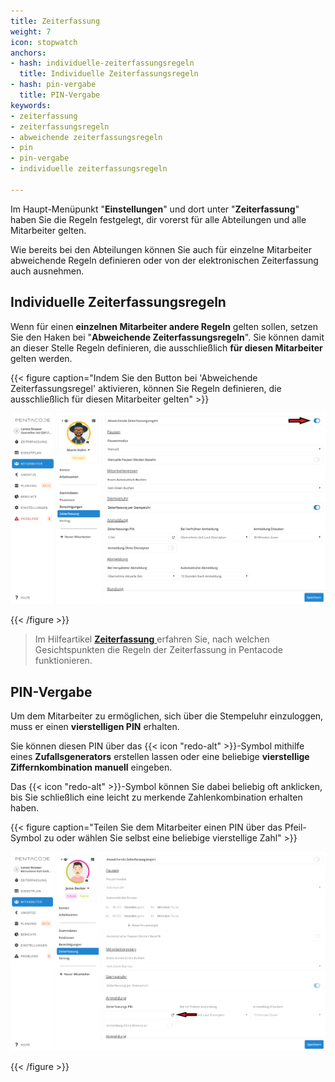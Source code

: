 ```yaml
---
title: Zeiterfassung
weight: 7
icon: stopwatch
anchors:
- hash: individuelle-zeiterfassungsregeln
  title: Individuelle Zeiterfassungsregeln
- hash: pin-vergabe
  title: PIN-Vergabe
keywords:
- zeiterfassung
- zeiterfassungsregeln
- abweichende zeiterfassungsregeln
- pin
- pin-vergabe
- individuelle zeiterfassungsregeln

---
```

Im Haupt-Menüpunkt "**Einstellungen**" und dort unter "**Zeiterfassung**" haben Sie die Regeln festgelegt, dir vorerst für alle Abteilungen und alle Mitarbeiter gelten.

Wie bereits bei den Abteilungen können Sie auch für einzelne Mitarbeiter abweichende Regeln definieren oder von der elektronischen Zeiterfassung auch ausnehmen.

## Individuelle Zeiterfassungsregeln

Wenn für einen **einzelnen Mitarbeiter andere Regeln** gelten sollen, setzen Sie den Haken bei "**Abweichende Zeiterfassungsregeln**". Sie können damit an dieser Stelle Regeln definieren, die ausschließlich **für diesen Mitarbeiter** gelten werden.

{{< figure caption="Indem Sie den Button bei 'Abweichende Zeiterfassungsregel' aktivieren, können Sie Regeln definieren, die ausschließlich für diesen Mitarbeiter gelten" >}}

![](/uploads/zei.png)

{{< /figure >}}

> Im Hilfeartikel [**Zeiterfassung** ](/hilfe/handbuch/einstellungen/zeiterfassung/)erfahren Sie, nach welchen Gesichtspunkten die Regeln der Zeiterfassung in Pentacode funktionieren.

## PIN-Vergabe

Um dem Mitarbeiter zu ermöglichen, sich über die Stempeluhr einzuloggen, muss er einen **vierstelligen PIN** erhalten.

Sie können diesen PIN über das {{< icon "redo-alt" >}}-Symbol mithilfe eines **Zufallsgenerators** erstellen lassen oder eine beliebige **vierstellige Ziffernkombination manuell** eingeben.

Das {{< icon "redo-alt" >}}-Symbol können Sie dabei beliebig oft anklicken, bis Sie schließlich eine leicht zu merkende Zahlenkombination erhalten haben.

{{< figure caption="Teilen Sie dem Mitarbeiter einen PIN über das Pfeil-Symbol zu oder wählen Sie selbst eine beliebige vierstellige Zahl" >}}

![](/uploads/pin.png)

{{< /figure >}}